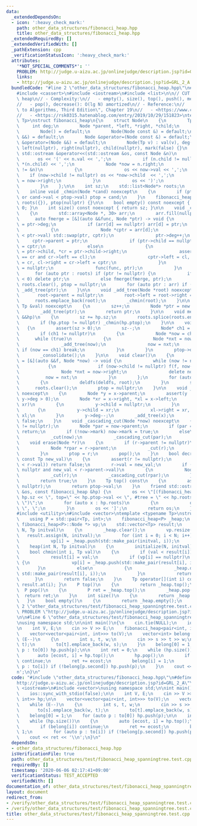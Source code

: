 ```yaml
---
data:
  _extendedDependsOn:
  - icon: ':heavy_check_mark:'
    path: other_data_structures/fibonacci_heap.hpp
    title: other_data_structures/fibonacci_heap.hpp
  _extendedRequiredBy: []
  _extendedVerifiedWith: []
  _pathExtension: cpp
  _verificationStatusIcon: ':heavy_check_mark:'
  attributes:
    '*NOT_SPECIAL_COMMENTS*': ''
    PROBLEM: http://judge.u-aizu.ac.jp/onlinejudge/description.jsp?id=GRL_2_A
    links:
    - http://judge.u-aizu.ac.jp/onlinejudge/description.jsp?id=GRL_2_A
  bundledCode: "#line 2 \"other_data_structures/fibonacci_heap.hpp\"\n#include <array>\n\
    #include <cassert>\n#include <iostream>\n#include <list>\n\n// CUT begin\n// Fibonacci\
    \ heap\n// - Complexity:\n//   - empty(), size(), top(), push(), meld(): O(1)\n\
    //   - pop(), decrease(): O(lg N) amortized\n// - Reference:\n//   - \"Introduction\
    \ to Algorithms, Third Edition\", Chapter 19\n//   - <https://www.cs.princeton.edu/~wayne/teaching/fibonacci-heap.pdf>\n\
    //   - <https://rsk0315.hatenablog.com/entry/2019/10/29/151823>\ntemplate <typename\
    \ Tp>\nstruct fibonacci_heap\n{\n    struct Node\n    {\n        Tp val;\n   \
    \     int deg;\n        Node *parent, *left, *right, *child;\n        bool mark;\n\
    \        Node() = default;\n        Node(Node const &) = default;\n        Node(Node\
    \ &&) = default;\n        Node &operator=(Node const &) = default;\n        Node\
    \ &operator=(Node &&) = default;\n        Node(Tp v) : val(v), deg(0), parent(nullptr),\
    \ left(nullptr), right(nullptr), child(nullptr), mark(false) {}\n        friend\
    \ std::ostream &operator<<(std::ostream &os, const Node &n)\n        {\n     \
    \       os << '(' << n.val << ',';\n            if (n.child != nullptr) os <<\
    \ *(n.child) << ',';\n            Node *now = n.right;\n            while (now\
    \ != &n)\n            {\n                os << now->val << ',';\n            \
    \    if (now->child != nullptr) os << *now->child  << ',';\n                now\
    \ = now->right;\n            }\n            os << ')';\n            return os;\n\
    \        }\n    };\n\n    int sz;\n    std::list<Node*> roots;\n    Node *ptop;\n\
    \    inline void _chmin(Node *cand) noexcept\n    {\n        if (ptop == nullptr\
    \ or cand->val < ptop->val) ptop = cand;\n    }\n    fibonacci_heap() : sz(0),\
    \ roots({}), ptop(nullptr) {}\n\n    bool empty() const noexcept { return sz ==\
    \ 0; }\n    int size() const noexcept { return sz; }\n\n    void _consolidate()\n\
    \    {\n        std::array<Node *, 30> arr;\n        arr.fill(nullptr);\n\n  \
    \      auto fmerge = [&](auto &&func, Node *ptr) -> void {\n            int d\
    \ = ptr->deg;\n            if (arr[d] == nullptr) arr[d] = ptr;\n            else\n\
    \            {\n                Node *cptr = arr[d];\n                if (cptr->val\
    \ < ptr->val) std::swap(ptr, cptr);\n                ptr->deg++;\n           \
    \     cptr->parent = ptr;\n                if (ptr->child == nullptr) ptr->child\
    \ = cptr;\n                else\n                {\n                    Node *cl\
    \ = ptr->child, *cr = ptr->child->right;\n                    assert(cl->right\
    \ == cr and cr->left == cl);\n                    cptr->left = cl, cptr->right\
    \ = cr, cl->right = cr->left = cptr;\n                }\n                arr[d]\
    \ = nullptr;\n                func(func, ptr);\n            }\n        };\n  \
    \      for (auto ptr : roots) if (ptr != nullptr) {\n            if (ptr->deg\
    \ < 0) delete ptr;\n            else fmerge(fmerge, ptr);\n        }\n       \
    \ roots.clear(), ptop = nullptr;\n        for (auto ptr : arr) if (ptr != nullptr)\
    \ _add_tree(ptr);\n    }\n\n    void _add_tree(Node *root) noexcept\n    {\n \
    \       root->parent = nullptr;\n        root->left = root->right = root;\n  \
    \      roots.emplace_back(root);\n        _chmin(root);\n    }\n\n    Node *push(const\
    \ Tp &val) noexcept\n    {\n        sz++;\n        Node *ptr = new Node(val);\n\
    \        _add_tree(ptr);\n        return ptr;\n    }\n\n    void meld(fibonacci_heap\
    \ &&hp)\n    {\n        sz += hp.sz;\n        roots.splice(roots.end(), hp.roots);\n\
    \        if (hp.ptop != nullptr) _chmin(hp.ptop);\n    }\n\n    void pop()\n \
    \   {\n        assert(sz > 0);\n        sz--;\n        Node* ch1 = ptop->child;\n\
    \        if (ch1 != nullptr)\n        {\n            Node *now = ch1;\n      \
    \      while (true)\n            {\n                Node *nxt = now->right;\n\
    \                _add_tree(now);\n                now = nxt;\n               \
    \ if (now == ch1) break;\n            }\n        }\n        ptop->deg = -1;\n\
    \        _consolidate();\n    }\n\n    void clear()\n    {\n        auto deldfs\
    \ = [&](auto &&f, Node *now) -> void {\n            while (now != nullptr)\n \
    \           {\n                if (now->child != nullptr) f(f, now->child);\n\
    \                Node *nxt = now->right;\n                delete now;\n      \
    \          now = nxt;\n            }\n        };\n        for (auto root : roots)\n\
    \        {\n            deldfs(deldfs, root);\n        }\n        sz = 0;\n  \
    \      roots.clear();\n        ptop = nullptr;\n    }\n\n    void _cut(Node *x)\
    \ noexcept\n    {\n        Node *y = x->parent;\n        assert(y != nullptr and\
    \ y->deg > 0);\n        Node *xr = x->right, *xl = x->left;\n        if (x ==\
    \ xr)\n        {\n            y->child = nullptr;\n        }\n        else\n \
    \       {\n            y->child = xr;\n            xl->right = xr, xr->left =\
    \ xl;\n        }\n        y->deg--;\n        _add_tree(x);\n        x->mark =\
    \ false;\n    }\n    void _cascading_cut(Node *now) noexcept\n    {\n        assert(now\
    \ != nullptr);\n        Node *par = now->parent;\n        if (par == nullptr)\
    \ return;\n        if (!now->mark) now->mark = true;\n        else\n        {\n\
    \            _cut(now);\n            _cascading_cut(par);\n        }\n    }\n\
    \    void erase(Node *r)\n    {\n        if (r->parent != nullptr)\n        {\n\
    \            Node *rpar = r->parent;\n            _cut(r);\n            _cascading_cut(rpar);\n\
    \        }\n        ptop = r;\n        pop();\n    }\n    bool decrease(Node *r,\
    \ const Tp new_val)\n    {\n        assert(r != nullptr);\n        if (!(new_val\
    \ < r->val)) return false;\n        r->val = new_val;\n        if (r->parent !=\
    \ nullptr and new_val < r->parent->val)\n        {\n            Node *rpar = r->parent;\n\
    \            _cut(r);\n            _cascading_cut(rpar);\n        }\n        _chmin(r);\n\
    \        return true;\n    }\n    Tp top() const\n    {\n        assert(ptop !=\
    \ nullptr);\n        return ptop->val;\n    }\n    friend std::ostream &operator<<(std::ostream\
    \ &os, const fibonacci_heap &hp) {\n        os << \"[(fibonacci_heap: sz=\" <<\
    \ hp.sz << \", top=\" << hp.ptop->val << \", #tree = \" << hp.roots.size() <<\
    \ \")\";\n        for (auto x : hp.roots)\n        {\n            os << *x <<\
    \ \", \";\n        }\n        os << ']';\n        return os;\n    }\n};\n\n\n\
    #include <utility>\n#include <vector>\ntemplate <typename Tp>\nstruct heap\n{\n\
    \    using P = std::pair<Tp, int>;\n    fibonacci_heap<P> _heap;\n    std::vector<typename\
    \ fibonacci_heap<P>::Node *> vp;\n    std::vector<Tp> result;\n    void initialize(int\
    \ N, Tp initval)\n    {\n        _heap.clear();\n        vp.resize(N);\n     \
    \   result.assign(N, initval);\n        for (int i = 0; i < N; i++)\n        {\n\
    \            vp[i] = _heap.push(std::make_pair(initval, i));\n        }\n    }\n\
    \    heap(int N, Tp initval)\n    {\n        initialize(N, initval);\n    }\n\
    \    bool chmin(int i, Tp val)\n    {\n        if (val < result[i])\n        {\n\
    \            result[i] = val;\n            if (vp[i] == nullptr)\n           \
    \ {\n                vp[i] = _heap.push(std::make_pair(result[i], i));\n     \
    \       }\n            else\n            {\n                _heap.decrease(vp[i],\
    \ std::make_pair(result[i], i));\n            }\n            return true;\n  \
    \      }\n        return false;\n    }\n    Tp operator[](int i) const { return\
    \ result.at(i); }\n    P top()\n    {\n        return _heap.top();\n    }\n  \
    \  P pop()\n    {\n        P ret = _heap.top();\n        _heap.pop();\n      \
    \  return ret;\n    }\n    int size()\n    {\n        return _heap.size();\n \
    \   }\n    bool empty()\n    {\n        return _heap.empty();\n    }\n};\n#line\
    \ 2 \"other_data_structures/test/fibonacci_heap_spanningtree.test.cpp\"\n#define\
    \ PROBLEM \"http://judge.u-aizu.ac.jp/onlinejudge/description.jsp?id=GRL_2_A\"\
    \n\n#line 6 \"other_data_structures/test/fibonacci_heap_spanningtree.test.cpp\"\
    \nusing namespace std;\n\nint main()\n{\n    cin.tie(NULL);\n    ios::sync_with_stdio(false);\n\
    \n    int V, E;\n    cin >> V >> E;\n    fibonacci_heap<pair<int, int>> hp;\n\n\
    \    vector<vector<pair<int, int>>> to(V);\n    vector<int> belong(V);\n    while\
    \ (E--)\n    {\n        int s, t, w;\n        cin >> s >> t >> w;\n        to[s].emplace_back(w,\
    \ t);\n        to[t].emplace_back(w, s);\n    }\n    belong[0] = 1;\n    for (auto\
    \ p : to[0]) hp.push(p);\n\n    int ret = 0;\n    while (hp.size())\n    {\n \
    \       auto [ecost, i] = hp.top();\n        hp.pop();\n        if (belong[i])\
    \ continue;\n        ret += ecost;\n        belong[i] = 1;\n        for (auto\
    \ p : to[i]) if (!belong[p.second]) hp.push(p);\n    }\n    cout << ret << '\\\
    n';\n}\n"
  code: "#include \"other_data_structures/fibonacci_heap.hpp\"\n#define PROBLEM \"\
    http://judge.u-aizu.ac.jp/onlinejudge/description.jsp?id=GRL_2_A\"\n\n#include\
    \ <iostream>\n#include <vector>\nusing namespace std;\n\nint main()\n{\n    cin.tie(NULL);\n\
    \    ios::sync_with_stdio(false);\n\n    int V, E;\n    cin >> V >> E;\n    fibonacci_heap<pair<int,\
    \ int>> hp;\n\n    vector<vector<pair<int, int>>> to(V);\n    vector<int> belong(V);\n\
    \    while (E--)\n    {\n        int s, t, w;\n        cin >> s >> t >> w;\n \
    \       to[s].emplace_back(w, t);\n        to[t].emplace_back(w, s);\n    }\n\
    \    belong[0] = 1;\n    for (auto p : to[0]) hp.push(p);\n\n    int ret = 0;\n\
    \    while (hp.size())\n    {\n        auto [ecost, i] = hp.top();\n        hp.pop();\n\
    \        if (belong[i]) continue;\n        ret += ecost;\n        belong[i] =\
    \ 1;\n        for (auto p : to[i]) if (!belong[p.second]) hp.push(p);\n    }\n\
    \    cout << ret << '\\n';\n}\n"
  dependsOn:
  - other_data_structures/fibonacci_heap.hpp
  isVerificationFile: true
  path: other_data_structures/test/fibonacci_heap_spanningtree.test.cpp
  requiredBy: []
  timestamp: '2020-06-06 02:17:41+09:00'
  verificationStatus: TEST_ACCEPTED
  verifiedWith: []
documentation_of: other_data_structures/test/fibonacci_heap_spanningtree.test.cpp
layout: document
redirect_from:
- /verify/other_data_structures/test/fibonacci_heap_spanningtree.test.cpp
- /verify/other_data_structures/test/fibonacci_heap_spanningtree.test.cpp.html
title: other_data_structures/test/fibonacci_heap_spanningtree.test.cpp
---
```

